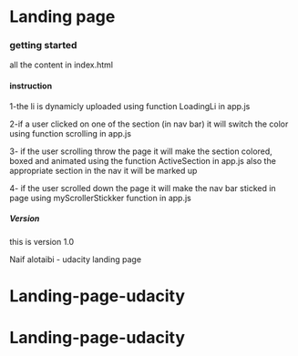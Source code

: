 # Landing page

### getting started

all the content in index.html

#### instruction

1-the li is dynamicly uploaded using function LoadingLi in app.js

2-if a user clicked on one of the section (in nav bar) it will switch the color using function scrolling in app.js

3- if the user scrolling throw the page it will make the section colored, boxed and animated using the function ActiveSection in app.js also the appropriate section in the nav it will be marked up

4- if the user scrolled down the page it will make the nav bar sticked in page using myScrollerStickker function in app.js

##### Version

this is version 1.0

Naif alotaibi - udacity landing page
# Landing-page-udacity
# Landing-page-udacity
